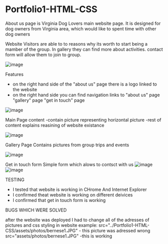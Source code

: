 # Portfolio1-HTML-CSS
About us page is Virginia Dog Lovers main website page. It is designed for dog owners from Virginia area, which would like to spent time with other dog owners


Website Visitors are able to to reasons why its worth to start being a mamber of the group.
In gallery they can find more about activities.
contact form will allow them to join to group.

![image](https://user-images.githubusercontent.com/116521971/211062796-b627338e-115a-4332-b73f-89e172664abc.png)

Features

- on the right hand side of the "about us" page there is a logo linked to the website
- on the right hand side you can find navigation links to "about us" page "gallery" page "get in touch" page

![image](https://user-images.githubusercontent.com/116521971/211072332-85bdaacd-c651-4c33-a355-34125407b72b.png)

Main Page content
-contain picture representing horizontal picture
-rest of content explains reasining of website existance

![image](https://user-images.githubusercontent.com/116521971/211072781-4104da69-d24f-473a-ad97-fc922878a00d.png)

Gallery Page
Contains pictures from group trips and events

![image](https://user-images.githubusercontent.com/116521971/211074881-81912dcc-129a-4355-b351-8092a8230dbe.png)


Get in touch form
Simple form which alows to contsct with us
![image](https://user-images.githubusercontent.com/116521971/211075180-75887994-2aa8-4190-abf1-50aee6ad5587.png)
![image](https://user-images.githubusercontent.com/116521971/211075246-3ea72471-e910-4946-a856-972457323369.png)



TESTING
- I tested that website is working in CHrome And Internet Explorer
- I confirmed theat website is working on different deivices
- I confirmed that get in touch form is working

BUGS WHICH  WERE SOLVED

after the website was deployed I had to change all of the adresses of pictures and css styling in website 
example:
src="../Portfolio1-HTML-CSS/assets/photos/bernese1.JPG" - this picture was adressed wrong
src="assets/photos/bernese1.JPG"  -this is working


